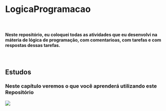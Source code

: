 # LogicaProgramacao

<br>
<h4>Neste repositório, eu coloquei todas as atividades que eu desenvolvi na máteria de lógica de programação, com comentarioas, com tarefas e com respostas dessas tarefas.</h4>
<br>
<h2>Estudos</h2>
<h3>Neste capítulo veremos o que você aprenderá utilizando este Repositório</h3>
<image src="https://blog.pitagoras.com.br/wp-content/uploads/2020/06/original-b5e6ecea58c50cb46870b74810804124.jpg">
